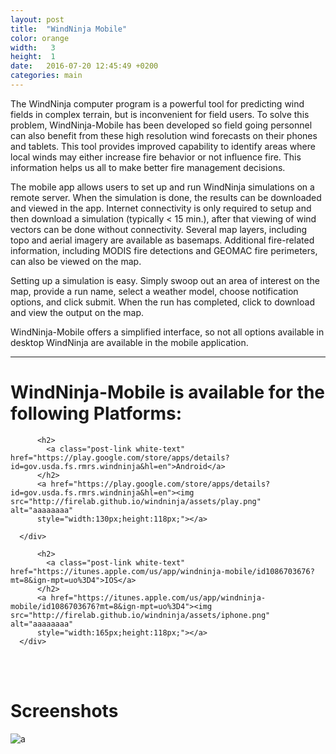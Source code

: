 ```yaml
---
layout: post
title:  "WindNinja Mobile"
color: orange
width:   3
height:  1
date:   2016-07-20 12:45:49 +0200
categories: main
---
```


The WindNinja computer program is a powerful tool for predicting wind fields in complex terrain, but is inconvenient for field users. To solve this problem, WindNinja-Mobile has been developed so field going personnel can also benefit from these high resolution wind forecasts on their phones and tablets. This tool provides improved capability to identify areas where local winds may either increase fire behavior or not influence fire. This information helps us all to make better fire management decisions.

The mobile app allows users to set up and run WindNinja simulations on a remote server. When the simulation is done, the results can be downloaded and viewed in the app. Internet connectivity is only required to setup and then download a simulation (typically < 15 min.), after that viewing of wind vectors can be done without connectivity. Several map layers, including topo and aerial imagery are available as basemaps. Additional fire-related information, including MODIS fire detections and GEOMAC fire perimeters, can also be viewed on the map.

Setting up a simulation is easy. Simply swoop out an area of interest on the map, provide a run name, select a weather model, choose notification options, and click submit. When the run has completed, click to download and view the output on the map.

WindNinja-Mobile offers a simplified interface, so not all options available in desktop WindNinja are available in the mobile application.

***

# WindNinja-Mobile is available for the following Platforms:

<div class="col col-3">
  <div class="block blue">
      <div class="block-body height-1">
          <span class="post-meta white-text"></span>

          <h2>
            <a class="post-link white-text" href="https://play.google.com/store/apps/details?id=gov.usda.fs.rmrs.windninja&hl=en">Android</a>
          </h2>
          <a href="https://play.google.com/store/apps/details?id=gov.usda.fs.rmrs.windninja&hl=en"><img src="http://firelab.github.io/windninja/assets/play.png" alt="aaaaaaaa"
          style="width:130px;height:118px;"></a>

      </div>
  </div>
</div>
<div class="col col-3">
  <div class="block red">
      <div class="block-body height-1">
          <span class="post-meta white-text"></span>

          <h2>
            <a class="post-link white-text" href="https://itunes.apple.com/us/app/windninja-mobile/id1086703676?mt=8&ign-mpt=uo%3D4">IOS</a>
          </h2>
          <a href="https://itunes.apple.com/us/app/windninja-mobile/id1086703676?mt=8&ign-mpt=uo%3D4"><img src="http://firelab.github.io/windninja/assets/iphone.png" alt="aaaaaaaa"
          style="width:165px;height:118px;"></a>
      </div>
  </div>
</div>
<div class="col col-6">
<br>
</div>
<div class="col col-12">
<br>

<h1>Screenshots</h1>

</div>






![a](http://www.firelab.org/sites/default/files/images/styles/large/public/projects/windninja-mobile.jpg?itok=fhClQr2v)
